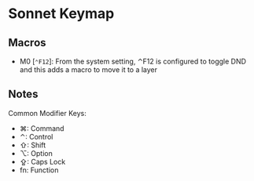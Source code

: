 # Sonnet Keymap

## Macros

- M0 [`⌃F12`]: From the system setting, ⌃F12 is configured to toggle DND and this adds a macro to move it to a layer

## Notes

Common Modifier Keys:
- ⌘: Command
- ⌃: Control
- ⇧: Shift
- ⌥: Option
- ⇪: Caps Lock
- fn: Function

